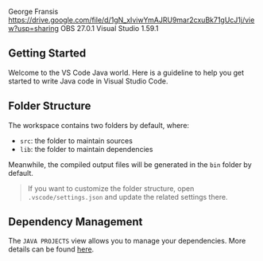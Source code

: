 George Fransis
https://drive.google.com/file/d/1gN_xIviwYmAJRU9mar2cxuBk71gUcJ1j/view?usp=sharing
OBS 27.0.1 
Visual Studio 1.59.1
## Getting Started

Welcome to the VS Code Java world. Here is a guideline to help you get started to write Java code in Visual Studio Code.

## Folder Structure

The workspace contains two folders by default, where:

- `src`: the folder to maintain sources
- `lib`: the folder to maintain dependencies

Meanwhile, the compiled output files will be generated in the `bin` folder by default.

> If you want to customize the folder structure, open `.vscode/settings.json` and update the related settings there.

## Dependency Management

The `JAVA PROJECTS` view allows you to manage your dependencies. More details can be found [here](https://github.com/microsoft/vscode-java-dependency#manage-dependencies).
